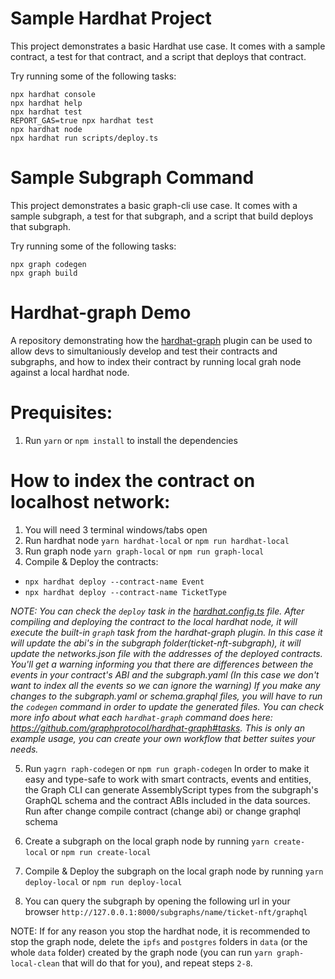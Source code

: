 # Sample Hardhat Project

This project demonstrates a basic Hardhat use case. It comes with a sample contract, a test for that contract, and a script that deploys that contract.

Try running some of the following tasks:

```shell
npx hardhat console
npx hardhat help
npx hardhat test
REPORT_GAS=true npx hardhat test
npx hardhat node
npx hardhat run scripts/deploy.ts
```

# Sample Subgraph Command

This project demonstrates a basic graph-cli use case. It comes with a sample subgraph, a test for that subgraph, and a script that build deploys that subgraph.

Try running some of the following tasks:

```shell
npx graph codegen
npx graph build
```

# Hardhat-graph Demo

A repository demonstrating how the [hardhat-graph](https://github.com/graphprotocol/hardhat-graph) plugin can be used to allow devs to simultaniously develop and test their contracts and subgraphs, and how to index their contract by running local grah node against a local hardhat node.

# Prequisites:

1. Run `yarn` or `npm install` to install the dependencies

# How to index the contract on localhost network:

1. You will need 3 terminal windows/tabs open
2. Run hardhat node `yarn hardhat-local` or `npm run hardhat-local`
3. Run graph node `yarn graph-local` or `npm run graph-local`
4. Compile & Deploy the contracts:

- `npx hardhat deploy --contract-name Event`
- `npx hardhat deploy --contract-name TicketType`

_NOTE: You can check the `deploy` task in the [hardhat.config.ts](https://github.com/dimitrovmaksim/hardhat-graph-demo/blob/main/hardhat.config.ts#L11) file. After compiling and deploying the contract to the local hardhat node, it will execute the built-in `graph` task from the hardhat-graph plugin. In this case it will update the abi's in the subgraph folder(ticket-nft-subgraph), it will update the networks.json file with the addresses of the deployed contracts. You'll get a warning informing you that there are differences between the events in your contract's ABI and the subgraph.yaml (In this case we don't want to index all the events so we can ignore the warning) If you make any changes to the subgraph.yaml or schema.graphql files, you will have to run the `codegen` command in order to update the generated files. You can check more info about what each `hardhat-graph` command does here: https://github.com/graphprotocol/hardhat-graph#tasks. This is only an example usage, you can create your own workflow that better suites your needs._

5. Run `yagrn raph-codegen` or `npm run graph-codegen`
   In order to make it easy and type-safe to work with smart contracts, events and entities, the Graph CLI can generate AssemblyScript types from the subgraph's GraphQL schema and the contract ABIs included in the data sources.
   Run after change compile contract (change abi) or change graphql schema

6. Create a subgraph on the local graph node by running `yarn create-local` or `npm run create-local`
7. Compile & Deploy the subgraph on the local graph node by running `yarn deploy-local` or `npm run deploy-local`
8. You can query the subgraph by opening the following url in your browser `http://127.0.0.1:8000/subgraphs/name/ticket-nft/graphql`

NOTE: If for any reason you stop the hardhat node, it is recommended to stop the graph node, delete the `ipfs` and `postgres` folders in `data` (or the whole `data` folder) created by the graph node (you can run `yarn graph-local-clean` that will do that for you), and repeat steps `2-8`.
